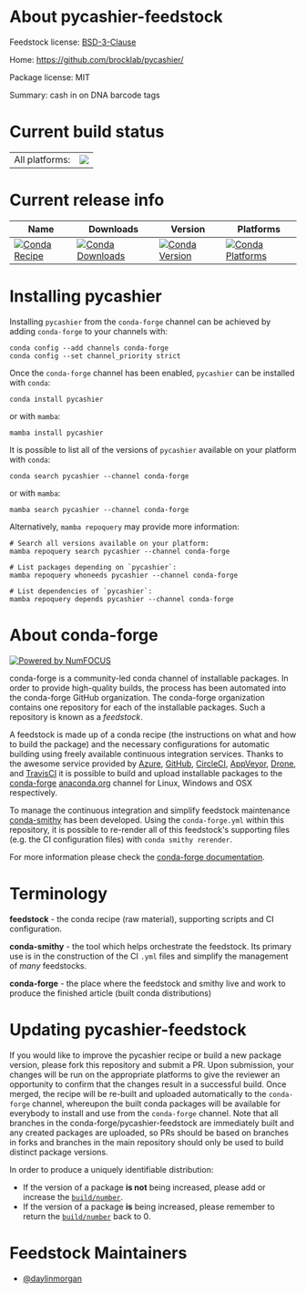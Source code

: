 About pycashier-feedstock
=========================

Feedstock license: [BSD-3-Clause](https://github.com/conda-forge/pycashier-feedstock/blob/main/LICENSE.txt)

Home: https://github.com/brocklab/pycashier/

Package license: MIT

Summary: cash in on DNA barcode tags

Current build status
====================


<table><tr><td>All platforms:</td>
    <td>
      <a href="https://dev.azure.com/conda-forge/feedstock-builds/_build/latest?definitionId=14743&branchName=main">
        <img src="https://dev.azure.com/conda-forge/feedstock-builds/_apis/build/status/pycashier-feedstock?branchName=main">
      </a>
    </td>
  </tr>
</table>

Current release info
====================

| Name | Downloads | Version | Platforms |
| --- | --- | --- | --- |
| [![Conda Recipe](https://img.shields.io/badge/recipe-pycashier-green.svg)](https://anaconda.org/conda-forge/pycashier) | [![Conda Downloads](https://img.shields.io/conda/dn/conda-forge/pycashier.svg)](https://anaconda.org/conda-forge/pycashier) | [![Conda Version](https://img.shields.io/conda/vn/conda-forge/pycashier.svg)](https://anaconda.org/conda-forge/pycashier) | [![Conda Platforms](https://img.shields.io/conda/pn/conda-forge/pycashier.svg)](https://anaconda.org/conda-forge/pycashier) |

Installing pycashier
====================

Installing `pycashier` from the `conda-forge` channel can be achieved by adding `conda-forge` to your channels with:

```
conda config --add channels conda-forge
conda config --set channel_priority strict
```

Once the `conda-forge` channel has been enabled, `pycashier` can be installed with `conda`:

```
conda install pycashier
```

or with `mamba`:

```
mamba install pycashier
```

It is possible to list all of the versions of `pycashier` available on your platform with `conda`:

```
conda search pycashier --channel conda-forge
```

or with `mamba`:

```
mamba search pycashier --channel conda-forge
```

Alternatively, `mamba repoquery` may provide more information:

```
# Search all versions available on your platform:
mamba repoquery search pycashier --channel conda-forge

# List packages depending on `pycashier`:
mamba repoquery whoneeds pycashier --channel conda-forge

# List dependencies of `pycashier`:
mamba repoquery depends pycashier --channel conda-forge
```


About conda-forge
=================

[![Powered by
NumFOCUS](https://img.shields.io/badge/powered%20by-NumFOCUS-orange.svg?style=flat&colorA=E1523D&colorB=007D8A)](https://numfocus.org)

conda-forge is a community-led conda channel of installable packages.
In order to provide high-quality builds, the process has been automated into the
conda-forge GitHub organization. The conda-forge organization contains one repository
for each of the installable packages. Such a repository is known as a *feedstock*.

A feedstock is made up of a conda recipe (the instructions on what and how to build
the package) and the necessary configurations for automatic building using freely
available continuous integration services. Thanks to the awesome service provided by
[Azure](https://azure.microsoft.com/en-us/services/devops/), [GitHub](https://github.com/),
[CircleCI](https://circleci.com/), [AppVeyor](https://www.appveyor.com/),
[Drone](https://cloud.drone.io/welcome), and [TravisCI](https://travis-ci.com/)
it is possible to build and upload installable packages to the
[conda-forge](https://anaconda.org/conda-forge) [anaconda.org](https://anaconda.org/)
channel for Linux, Windows and OSX respectively.

To manage the continuous integration and simplify feedstock maintenance
[conda-smithy](https://github.com/conda-forge/conda-smithy) has been developed.
Using the ``conda-forge.yml`` within this repository, it is possible to re-render all of
this feedstock's supporting files (e.g. the CI configuration files) with ``conda smithy rerender``.

For more information please check the [conda-forge documentation](https://conda-forge.org/docs/).

Terminology
===========

**feedstock** - the conda recipe (raw material), supporting scripts and CI configuration.

**conda-smithy** - the tool which helps orchestrate the feedstock.
                   Its primary use is in the construction of the CI ``.yml`` files
                   and simplify the management of *many* feedstocks.

**conda-forge** - the place where the feedstock and smithy live and work to
                  produce the finished article (built conda distributions)


Updating pycashier-feedstock
============================

If you would like to improve the pycashier recipe or build a new
package version, please fork this repository and submit a PR. Upon submission,
your changes will be run on the appropriate platforms to give the reviewer an
opportunity to confirm that the changes result in a successful build. Once
merged, the recipe will be re-built and uploaded automatically to the
`conda-forge` channel, whereupon the built conda packages will be available for
everybody to install and use from the `conda-forge` channel.
Note that all branches in the conda-forge/pycashier-feedstock are
immediately built and any created packages are uploaded, so PRs should be based
on branches in forks and branches in the main repository should only be used to
build distinct package versions.

In order to produce a uniquely identifiable distribution:
 * If the version of a package **is not** being increased, please add or increase
   the [``build/number``](https://docs.conda.io/projects/conda-build/en/latest/resources/define-metadata.html#build-number-and-string).
 * If the version of a package **is** being increased, please remember to return
   the [``build/number``](https://docs.conda.io/projects/conda-build/en/latest/resources/define-metadata.html#build-number-and-string)
   back to 0.

Feedstock Maintainers
=====================

* [@daylinmorgan](https://github.com/daylinmorgan/)

